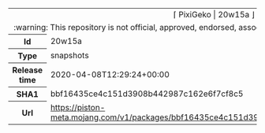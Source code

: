<html><table>
<tr><td colspan="2" align="center"><img width="0" height="0"><br/>⌈ PixiGeko | 20w15a ⌋<br/><img width="0" height="0"></td></tr>
<tr><td colspan="2" align="center"><img width="0" height="0"><br/>
:warning: This repository is not official, approved, endorsed, associated or connected with Mojang :warning:
<br/><img width="0" height="0"></td></tr>
<tr><th>Id</th><td>20w15a</td></tr>
<tr><th>Type</th><td>snapshots</td></tr>
<tr><th>Release time</th><td>2020-04-08T12:29:24+00:00</td></tr>
<tr><th>SHA1</th><td>bbf16435ce4c151d3908b442987c162e6f7cf8c5</td></tr>
<tr><th>Url</th><td><a href="https://piston-meta.mojang.com/v1/packages/bbf16435ce4c151d3908b442987c162e6f7cf8c5/20w15a.json">https://piston-meta.mojang.com/v1/packages/bbf16435ce4c151d3908b442987c162e6f7cf8c5/20w15a.json</a></td></tr>